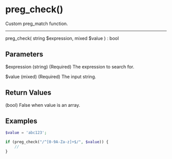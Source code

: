 # preg_check()

Custom preg_match function.

---

preg_check( string $expression, mixed $value ) : bool

## Parameters

$expression (string) (Required) The expression to search for.

$value (mixed) (Required) The input string.

## Return Values

(bool) False when value is an array.

## Examples

```php
$value = 'abc123';

if (preg_check("/^[0-9A-Za-z]+$/", $value)) {
    //
}
```
